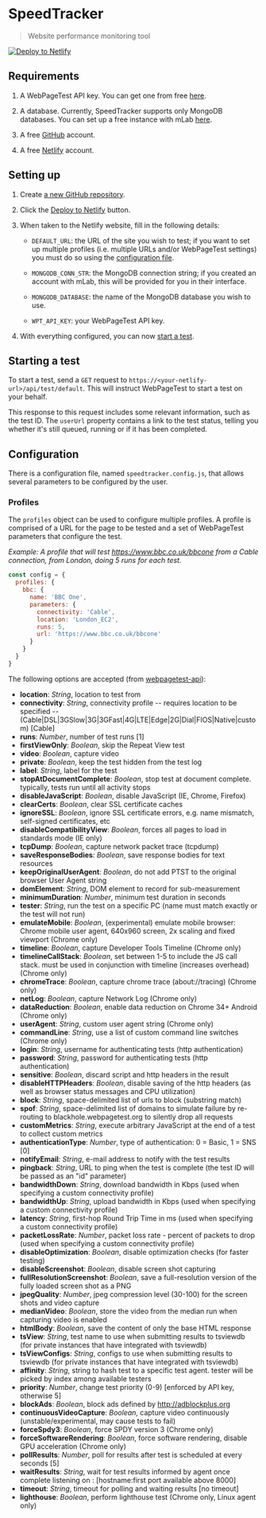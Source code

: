 # SpeedTracker

> Website performance monitoring tool

[![Deploy to Netlify](https://www.netlify.com/img/deploy/button.svg)](https://app.netlify.com/start/deploy?repository=https://github.com/speedtracker/speedtracker-netlify)

## Requirements

1. A WebPageTest API key. You can get one from free [here](https://www.webpagetest.org/getkey.php).

1. A database. Currently, SpeedTracker supports only MongoDB databases. You can set up a free instance with mLab [here](https://mlab.com/).

1. A free [GitHub](https://github.com) account.

1. A free [Netlify](https://netlify.com) account.

## Setting up

1. Create [a new GitHub repository](https://github.com/new).

1. Click the [Deploy to Netlify](https://app.netlify.com/start/deploy?repository=https://github.com/speedtracker/speedtracker-netlify) button.

1. When taken to the Netlify website, fill in the following details:

    - `DEFAULT_URL`: the URL of the site you wish to test; if you want to set up multiple profiles (i.e. multiple URLs and/or WebPageTest settings) you must do so using the [configuration file](#configuration).

    - `MONGODB_CONN_STR`: the MongoDB connection string; if you created an account with mLab, this will be provided for you in their interface.

    - `MONGODB_DATABASE`: the name of the MongoDB database you wish to use.

    - `WPT_API_KEY`: your WebPageTest API key.

1. With everything configured, you can now [start a test](#starting-a-test).

## Starting a test

To start a test, send a `GET` request to `https://<your-netlify-url>/api/test/default`. This will instruct WebPageTest to start a test on your behalf.

This response to this request includes some relevant information, such as the test ID. The `userUrl` property contains a link to the test status, telling you whether it's still queued, running or if it has been completed. 

## Configuration

There is a configuration file, named `speedtracker.config.js`, that allows several parameters to be configured by the user.

### Profiles

The `profiles` object can be used to configure multiple profiles. A profile is comprised of a URL for the page to be tested and a set of WebPageTest parameters that configure the test.

*Example: A profile that will test https://www.bbc.co.uk/bbcone from a Cable connection, from London, doing 5 runs for each test.*

```js
const config = {
  profiles: {
    bbc: {
      name: 'BBC One',
      parameters: {
        connectivity: 'Cable',
        location: 'London_EC2',
        runs: 5,
        url: 'https://www.bbc.co.uk/bbcone'
      }
    }
  }
}
```

The following options are accepted (from [webpagetest-api](https://github.com/marcelduran/webpagetest-api)):

* **location**: _String_, location to test from
* **connectivity**: _String_, connectivity profile -- requires location to be specified -- (Cable|DSL|3GSlow|3G|3GFast|4G|LTE|Edge|2G|Dial|FIOS|Native|custom) [Cable]
* **runs**: _Number_, number of test runs [1]
* **firstViewOnly**: _Boolean_, skip the Repeat View test
* **video**: _Boolean_, capture video
* **private**: _Boolean_, keep the test hidden from the test log
* **label**: _String_, label for the test
* **stopAtDocumentComplete**: _Boolean_, stop test at document complete. typically, tests run until all activity stops
* **disableJavaScript**: _Boolean_, disable JavaScript (IE, Chrome, Firefox)
* **clearCerts**: _Boolean_, clear SSL certificate caches
* **ignoreSSL**: _Boolean_, ignore SSL certificate errors, e.g. name mismatch, self-signed certificates, etc
* **disableCompatibilityView**: _Boolean_, forces all pages to load in standards mode (IE only)
* **tcpDump**: _Boolean_, capture network packet trace (tcpdump)
* **saveResponseBodies**: _Boolean_, save response bodies for text resources
* **keepOriginalUserAgent**: _Boolean_, do not add PTST to the original browser User Agent string
* **domElement**: _String_, DOM element to record for sub-measurement
* **minimumDuration**: _Number_, minimum test duration in seconds
* **tester**: _String_, run the test on a specific PC (name must match exactly or the test will not run)
* **emulateMobile**: _Boolean_, (experimental) emulate mobile browser: Chrome mobile user agent, 640x960 screen, 2x scaling and fixed viewport (Chrome only)
* **timeline**: _Boolean_, capture Developer Tools Timeline (Chrome only)
* **timelineCallStack**: _Boolean_, set between 1-5 to include the JS call stack. must be used in conjunction with timeline (increases overhead) (Chrome only)
* **chromeTrace**: _Boolean_, capture chrome trace (about://tracing) (Chrome only)
* **netLog**: _Boolean_, capture Network Log (Chrome only)
* **dataReduction**: _Boolean_, enable data reduction on Chrome 34+ Android (Chrome only)
* **userAgent**: _String_, custom user agent string (Chrome only)
* **commandLine**: _String_, use a list of custom command line switches (Chrome only)
* **login**: _String_, username for authenticating tests (http authentication)
* **password**: _String_, password for authenticating tests (http authentication)
* **sensitive**: _Boolean_, discard script and http headers in the result
* **disableHTTPHeaders**: _Boolean_, disable saving of the http headers (as well as browser status messages and CPU utilization)
* **block**: _String_, space-delimited list of urls to block (substring match)
* **spof**: _String_, space-delimited list of domains to simulate failure by re-routing to blackhole.webpagetest.org to silently drop all requests
* **customMetrics**: _String_, execute arbitrary JavaScript at the end of a test to collect custom metrics
* **authenticationType**: _Number_, type of authentication: 0 = Basic, 1 = SNS [0]
* **notifyEmail**: _String_, e-mail address to notify with the test results
* **pingback**: _String_, URL to ping when the test is complete (the test ID will be passed as an "id" parameter)
* **bandwidthDown**: _String_, download bandwidth in Kbps (used when specifying a custom connectivity profile)
* **bandwidthUp**: _String_, upload bandwidth in Kbps (used when specifying a custom connectivity profile)
* **latency**: _String_, first-hop Round Trip Time in ms (used when specifying a custom connectivity profile)
* **packetLossRate**: _Number_, packet loss rate - percent of packets to drop (used when specifying a custom connectivity profile)
* **disableOptimization**: _Boolean_, disable optimization checks (for faster testing)
* **disableScreenshot**: _Boolean_, disable screen shot capturing
* **fullResolutionScreenshot**: _Boolean_, save a full-resolution version of the fully loaded screen shot as a PNG
* **jpegQuality**: _Number_, jpeg compression level (30-100) for the screen shots and video capture
* **medianVideo**: _Boolean_, store the video from the median run when capturing video is enabled
* **htmlBody**: _Boolean_, save the content of only the base HTML response
* **tsView**: _String_, test name to use when submitting results to tsviewdb (for private instances that have integrated with tsviewdb)
* **tsViewConfigs**: _String_, configs to use when submitting results to tsviewdb (for private instances that have integrated with tsviewdb)
* **affinity**: _String_, string to hash test to a specific test agent. tester will be picked by index among available testers
* **priority**: _Number_, change test priority (0-9) [enforced by API key, otherwise 5]
* **blockAds**: _Boolean_, block ads defined by http://adblockplus.org
* **continuousVideoCapture**: _Boolean_, capture video continuously (unstable/experimental, may cause tests to fail)
* **forceSpdy3**: _Boolean_, force SPDY version 3 (Chrome only)
* **forceSoftwareRendering**: _Boolean_, force software rendering, disable GPU acceleration (Chrome only)
* **pollResults**: _Number_, poll for results after test is scheduled at every <interval> seconds [5]
* **waitResults**: _String_, wait for test results informed by agent once complete listening on <hostname>:<port> [hostname:first port available above 8000]
* **timeout**: _String_, timeout for polling and waiting results [no timeout]
* **lighthouse**: _Boolean_, perform lighthouse test (Chrome only, Linux agent only)